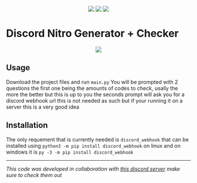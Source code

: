 <p align="center">
<img src=https://img.shields.io/github/issues/logicguy1/Discord-Nitro-Gen-and-Checker?style=flat-square&logo=appveyor&color=blue />
<img src=https://img.shields.io/github/stars/logicguy1/Discord-Nitro-Gen-and-Checker?style=flat-square&logo=appveyor&color=blue />
<img src=https://img.shields.io/github/forks/logicguy1/Discord-Nitro-Gen-and-Checker?style=flat-square&logo=appveyor&color=blue />
</p>

# Discord Nitro Generator + Checker
<p align="center">
<img src=https://cdn.discordapp.com/attachments/754989881901711411/806987377343070208/unknown.png />
</p>

## Usage
Download the project files and run `main.py` 
You will be prompted with 2 questions the first one being the amounts of codes to check, usally the more the better but this is up to you the seconds prompt will ask you for a discord webhook url this is not needed as such but if your running it on a server this is a very good idea

## Installation
The only requement that is currently needed is `discord_webhook` that can be installed using `python3 -m pip install discord_webhook` on linux and on windows it is `py -3 -m pip install discord_webhook`

---

*This code was developed in collaboration with [this discord server](https://discord.gg/AtpBtMUpHK) make sure to check them out*
